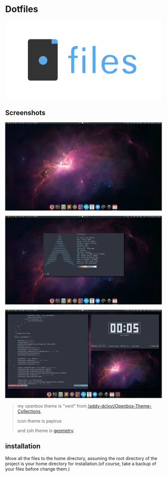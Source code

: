 # Dotfiles

![](dot.png)

## Screenshots

![](screen0.png)

![](screen1.png)

![](screen2.png)

> my openbox theme is "vent" from [/addy-dclxvi/Openbox-Theme-Collections](https://github.com/addy-dclxvi/Openbox-Theme-Collections),
>
> icon theme is papirus
>
> and zsh theme is [geometry](https://github.com/geometry-zsh/geometry).

## installation

Move all the files to the home directory, assuming the root directory of the project is your home directory for installation.(of course, take a backup of your files before change them.)

